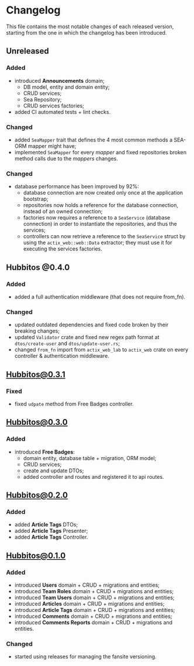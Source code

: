 # Changelog
This file contains the most notable changes of each released version, starting from the one in which the changelog
has been introduced.

## Unreleased
### Added
- introduced **Announcements** domain;
    -   DB model, entity and domain entity;
    -   CRUD services;
    -   Sea Repository;
    -   CRUD services factories;
- added CI automated tests + lint checks.

### Changed
- added `SeaMapper` trait that defines the 4 most common methods a SEA-ORM mapper might have;
- implemented `SeaMapper` for every *mapper* and fixed repositories broken method calls due to the *mappers* changes.

### Changed
- database performance has been improved by 92%:
    -   database connection are now created only once at the application bootstrap;
    -   repositories now holds a reference for the database connection, instead of an owned connection;
    -   factories now requires a reference to a `SeaService` (database connection) in order to instantiate the
        repositories, and thus the services;
    -   controllers can now retrieve a reference to the `SeaService` struct by using the `actix_web::web::Data`
        extractor; they must use it for executing the services factories.

## Hubbitos @0.4.0
### Added
- added a full authentication middleware (that does not require from_fn).

### Changed
- updated outdated dependencies and fixed code broken by their breaking changes;
- updated `Validator` crate and fixed new regex path format at `dtos/create-user` and `dtos/update-user.rs`;
- changed `from_fn` import from `actix_web_lab` to `actix_web` crate on every controller & authentication middleware.

## Hubbitos@0.3.1
### Fixed
- fixed `udpate` method from Free Badges controller.

## Hubbitos@0.3.0
### Added
- introduced **Free Badges**:
    - domain entity, database table + migration, ORM model;
    - CRUD services;
    - create and update DTOs;
    - added controller and routes and registered it to api routes.

## Hubbitos@0.2.0
### Added
- added **Article Tags** DTOs;
- added **Article Tags** Presenter;
- added **Article Tags** Controller.

## Hubbitos@0.1.0
### Added
- introduced **Users** domain + CRUD + migrations and entities;
- introduced **Team Roles** domain + CRUD + migrations and entities;
- introduced **Team Users** domain + CRUD + migrations and entities;
- introduced **Articles** domain + CRUD + migrations and entities;
- introduced **Article Tags** domain + CRUD + migrations and entities;
- introduced **Comments** domain + CRUD + migrations and entities;
- introduced **Comments Reports** domain + CRUD + migrations and entities.

### Changed
- started using releases for managing the fansite versioning.